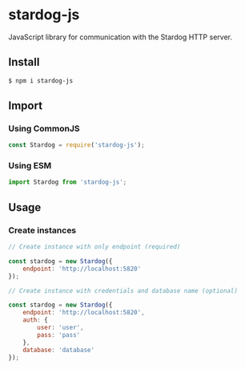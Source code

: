 # stardog-js
JavaScript library for communication with the Stardog HTTP server.

## Install

```sh
$ npm i stardog-js
```

## Import

### Using CommonJS

```js
const Stardog = require('stardog-js');
```

### Using ESM

```js
import Stardog from 'stardog-js';
```

## Usage

### Create instances

```js
// Create instance with only endpoint (required)

const stardog = new Stardog({
    endpoint: 'http://localhost:5820'
});

// Create instance with credentials and database name (optional)

const stardog = new Stardog({
    endpoint: 'http://localhost:5820',
    auth: {
        user: 'user',
        pass: 'pass'
    },
    database: 'database'
});
```
